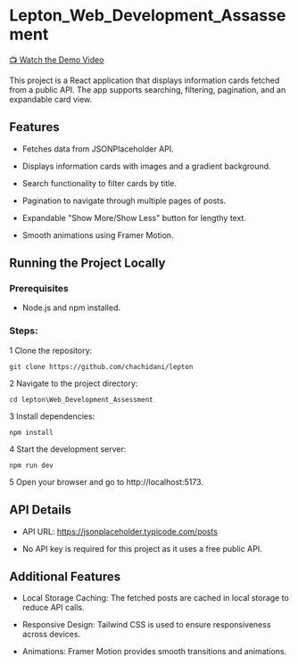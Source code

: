 # Lepton_Web_Development_Assassement

[📺 Watch the Demo Video](https://github.com/chachidani/lepton/raw/main/src/assets/lepton_record.mp4)



This project is a React application that displays information cards fetched from a public API. The app supports searching, filtering, pagination, and an expandable card view.

## Features

* Fetches data from JSONPlaceholder API.

* Displays information cards with images and a gradient background.

* Search functionality to filter cards by title.

* Pagination to navigate through multiple pages of posts.

* Expandable "Show More/Show Less" button for lengthy text.

* Smooth animations using Framer Motion.

## Running the Project Locally

### Prerequisites

* Node.js and npm installed.

### Steps:

1 Clone the repository:

`git clone https://github.com/chachidani/lepton`

2 Navigate to the project directory:

`cd lepton\Web_Development_Assessment`

3 Install dependencies:

`npm install`

4 Start the development server:

`npm run dev`

5 Open your browser and go to http://localhost:5173.

## API Details

* API URL: https://jsonplaceholder.typicode.com/posts

* No API key is required for this project as it uses a free public API.

## Additional Features

* Local Storage Caching: The fetched posts are cached in local storage to reduce API calls.

* Responsive Design: Tailwind CSS is used to ensure responsiveness across devices.

* Animations: Framer Motion provides smooth transitions and animations.
  

